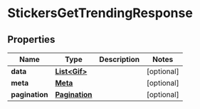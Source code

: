 

# StickersGetTrendingResponse


## Properties

| Name | Type | Description | Notes |
|------------ | ------------- | ------------- | -------------|
|**data** | [**List&lt;Gif&gt;**](Gif.md) |  |  [optional] |
|**meta** | [**Meta**](Meta.md) |  |  [optional] |
|**pagination** | [**Pagination**](Pagination.md) |  |  [optional] |



